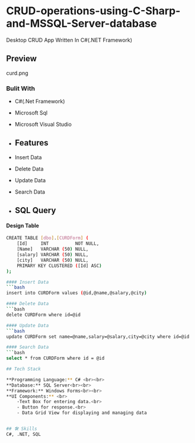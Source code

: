 # CRUD-operations-using-C-Sharp-and-MSSQL-Server-database
Desktop CRUD App Written In C#(.NET Framework)

## Preview
curd.png

### Bulit With
- C#(.Net Framework)
- Microsoft Sql
- Microsoft Visual Studio

- ## Features

- Insert Data
- Delete Data
- Update Data
- Search Data

- ## SQL Query
#### Design Table
```bash
CREATE TABLE [dbo].[CURDForm] (
    [Id]     INT          NOT NULL,
    [Name]   VARCHAR (50) NULL,
    [salary] VARCHAR (50) NULL,
    [city]   VARCHAR (50) NULL,
    PRIMARY KEY CLUSTERED ([Id] ASC)
);

#### Insert Data
```bash
insert into CURDForm values (@id,@name,@salary,@city)

#### Delete Data
```bash
delete CURDForm where id=@id

#### Update Data
```bash
update CURDForm set name=@name,salary=@salary,city=@city where id=@id

#### Search Data
```bash
select * from CURDForm where id = @id

## Tech Stack

**Programming Language:** C# <br><br>
**Database:** SQL Server<br><br>
**Framework:** Windows Forms<br><br>
**UI Components:** <br>
    -Text Box for entering data.<br>
    - Button for response.<br>
    - Data Grid View for displaying and managing data


## 🛠 Skills
C#, .NET, SQL 


